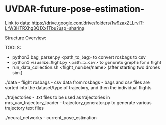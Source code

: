 # UVDAR-future-pose-estimation-
Link to data: 
https://drive.google.com/drive/folders/1w9zaxZLLrvIT-LrW3HTRXhg3Q1Xx1Tbu?usp=sharing

Structure Overview:


TOOLS:
- python3 bag_parser.py <path_to_bag> to convert rosbags to csv
- python3 visualize_flight.py <path_to_csv> to generate graphs for a flight
- run_data_collection.sh <dataset> <flight_number/name> (after starting two drones sim.)

./data
    - flight rosbags
    - csv data from rosbags
    - bags and csv files are sorted into the dataset/type of trajectory, and then the individual flights 

./trajectories
    - .txt files to be used as trajectories in mrs_uav_trajectory_loader
    - trajectory_generator.py to generate various trajectory text files

./neural_networks
    - current_pose_estimation

